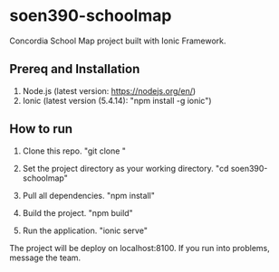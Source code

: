 # soen390-schoolmap

Concordia School Map project built with Ionic Framework.

## Prereq and Installation

1. Node.js (latest version: https://nodejs.org/en/)
2. Ionic (latest version (5.4.14): "npm install -g ionic")


## How to run

1. Clone this repo. "git clone <url>"

2. Set the project directory as your working directory. "cd soen390-schoolmap"

3. Pull all dependencies. "npm install"

4. Build the project. "npm build"

5. Run the application. "ionic serve"


The project will be deploy on localhost:8100. If you run into problems, message the team.


